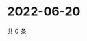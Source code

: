 # 2022-06-20

共 0 条

<!-- BEGIN WEIBO -->
<!-- 最后更新时间 Mon Jun 20 2022 19:12:53 GMT+0800 (China Standard Time) -->

<!-- END WEIBO -->
